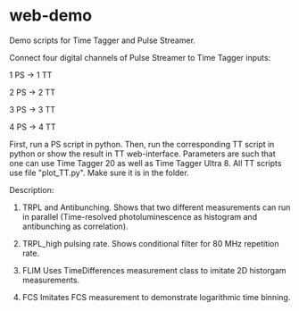 # web-demo
Demo scripts for Time Tagger and Pulse Streamer.

Connect  four digital channels of Pulse Streamer to Time Tagger inputs:

1 PS -> 1 TT

2 PS -> 2 TT

3 PS -> 3 TT

4 PS -> 4 TT

First, run a PS script in python.
Then, run the corresponding TT script in python or show the result in TT web-interface.
Parameters are such that one can use Time Tagger 20 as well as Time Tagger Ultra 8. 
All TT scripts use file "plot_TT.py". Make sure it is in the folder.

Description:

1. TRPL and Antibunching.
Shows that two different measurements can run in parallel
(Time-resolved photoluminescence as histogram and antibunching as correlation).

2. TRPL_high pulsing rate.
Shows conditional filter for 80 MHz repetition rate.

3. FLIM
Uses TimeDifferences measurement class to imitate 2D historgam measurements.

4. FCS
Imitates FCS measurement to demonstrate logarithmic time binning.
